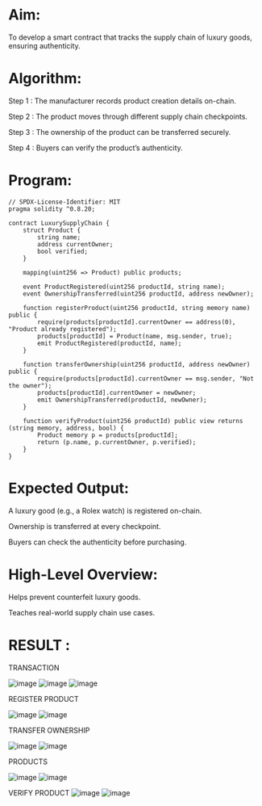 # Aim:
To develop a smart contract that tracks the supply chain of luxury goods, ensuring authenticity.
# Algorithm:
Step 1 : The manufacturer records product creation details on-chain.


Step 2 : The product moves through different supply chain checkpoints.


Step 3 : The ownership of the product can be transferred securely.


Step 4 : Buyers can verify the product’s authenticity.


# Program:
```
// SPDX-License-Identifier: MIT
pragma solidity ^0.8.20;

contract LuxurySupplyChain {
    struct Product {
        string name;
        address currentOwner;
        bool verified;
    }

    mapping(uint256 => Product) public products;

    event ProductRegistered(uint256 productId, string name);
    event OwnershipTransferred(uint256 productId, address newOwner);

    function registerProduct(uint256 productId, string memory name) public {
        require(products[productId].currentOwner == address(0), "Product already registered");
        products[productId] = Product(name, msg.sender, true);
        emit ProductRegistered(productId, name);
    }

    function transferOwnership(uint256 productId, address newOwner) public {
        require(products[productId].currentOwner == msg.sender, "Not the owner");
        products[productId].currentOwner = newOwner;
        emit OwnershipTransferred(productId, newOwner);
    }

    function verifyProduct(uint256 productId) public view returns (string memory, address, bool) {
        Product memory p = products[productId];
        return (p.name, p.currentOwner, p.verified);
    }
}
```
# Expected Output:
A luxury good (e.g., a Rolex watch) is registered on-chain.


Ownership is transferred at every checkpoint.


Buyers can check the authenticity before purchasing.


# High-Level Overview:
Helps prevent counterfeit luxury goods.


Teaches real-world supply chain use cases.

# RESULT : 
TRANSACTION

![image](https://github.com/user-attachments/assets/98230a3e-0048-4e4a-9c9e-918a7e47596a)
![image](https://github.com/user-attachments/assets/49c709cf-a12a-43d8-8b06-ae31acf84532)
![image](https://github.com/user-attachments/assets/2367b899-6a70-4fbf-a3e6-26dd7e704688)

REGISTER PRODUCT

![image](https://github.com/user-attachments/assets/e4701e5f-2488-4700-8bec-f2f84590d46c)
![image](https://github.com/user-attachments/assets/0cf93325-5039-4cd2-b10e-3429db73f14b)

TRANSFER OWNERSHIP

![image](https://github.com/user-attachments/assets/460220f2-58e4-4c59-9670-836bfc83556d)
![image](https://github.com/user-attachments/assets/86abac4d-0720-49e9-92f9-987ad7f288a4)

PRODUCTS

![image](https://github.com/user-attachments/assets/bfd1f5f9-ee8f-4788-973a-8521330fba3f)
![image](https://github.com/user-attachments/assets/a0b1202c-94e2-4617-b3d9-9ccc2def465d)

VERIFY PRODUCT
![image](https://github.com/user-attachments/assets/ce133b7f-3342-4ad1-bef0-74be465f79b1)
![image](https://github.com/user-attachments/assets/98bb6c81-cc34-4b41-a762-de5cc7812ded)
